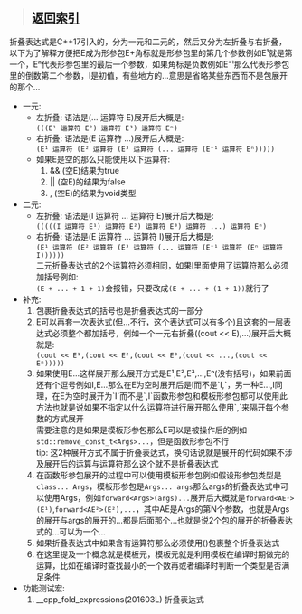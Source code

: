 > ## [返回索引](../index.md)

折叠表达式是C++17引入的，分为一元和二元的，然后又分为左折叠与右折叠，以下为了解释方便把E成为形参包E+角标就是形参包里的第几个参数例如E¹就是第一个，Eⁿ代表形参包里的最后一个参数，如果角标是负数例如E⁻¹那么代表形参包里的倒数第二个参数，I是初值，有些地方的...意思是省略某些东西而不是包展开的那个...

- 一元:
    - 左折叠:
        语法是(... 运算符 E)展开后大概是:  
        `(((E¹ 运算符 E²) 运算符 E³) 运算符 Eⁿ)`
    - 右折叠:
        语法是(E 运算符 ...)展开后大概是:  
        `(E¹ 运算符 (E² 运算符 (E³ 运算符 (... 运算符 (E⁻¹ 运算符 Eⁿ)))))`
    - 如果E是空的那么只能使用以下运算符:
        1. && (空E)结果为true
        2. || (空E)的结果为false
        3. , (空E)的结果为void类型
- 二元:
    - 左折叠:
        语法是(I 运算符 ... 运算符 E)展开后大概是:  
        `(((((I 运算符 E¹) 运算符 E²) 运算符 E³) 运算符 ...) 运算符 Eⁿ)`
    - 右折叠:
        语法是(E 运算符 ... 运算符 I)展开后大概是:  
        `(E¹ 运算符 (E² 运算符 (E³ 运算符 (... 运算符 (E⁻¹ 运算符 (Eⁿ 运算符 I))))))`  
    二元折叠表达式的2个运算符必须相同，如果I里面使用了运算符那么必须加括号例如:  
    `(E + ... + 1 + 1)`会报错，只要改成`(E + ... + (1 + 1))`就行了
- 补充:
	1. 包裹折叠表达式的括号也是折叠表达式的一部分
	2. E可以再套一次表达式(但...不行，这个表达式可以有多个)且这套的一层表达式必须整个都加括号，例如一个一元右折叠((cout << E),...)展开后大概就是:  
    `(cout << E¹,(cout << E²,(cout << E³,(cout << ...,(cout << Eⁿ)))))`
	3. 如果使用E...这样展开那么展开方式是E¹,E²,E³,...,Eⁿ(没有括号)，如果前面还有个逗号例如I,E...那么在E为空时展开后是I而不是\`I,\`，另一种E...,I同理，在E为空时展开为\`I\`而不是\`,I\`函数形参包和模板形参包都可以使用此方法也就是说如果不指定以什么运算符进行展开那么使用\`,\`来隔开每个参数的方式展开  
	需要注意的是如果是模板形参包那么E可以是被操作后的例如`std::remove_const_t<Args>...`，但是函数形参包不行  
	tip: 这2种展开方式不属于折叠表达式，换句话说就是展开的代码如果不涉及展开后的运算与运算符那么这个就不是折叠表达式
	4. 在函数形参包展开的过程中可以使用模板形参包例如假设形参包类型是`class... Args`，模板形参包是`Args... args`那么args的折叠表达式中可以使用Args，例如`forward<Args>(args)...`展开后大概就是`forward<AE¹>(E¹)`,`forward<AE²>(E²),...`，其中AE是Args的第N个参数，也就是Args的展开与args的展开的...都是后面那个...也就是说2个包的展开的折叠表达式的...可以为一个...
	5. 如果折叠表达式中如果含有运算符那么必须使用()包裹整个折叠表达式
	6. 在这里提及一个概念就是模板元，模板元就是利用模板在编译时期做完的运算，比如在编译时查找最小的一个数再或者编译时判断一个类型是否满足条件
- 功能测试宏:
    1. \_\_cpp\_fold\_expressions(201603L) 折叠表达式